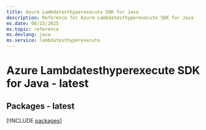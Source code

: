 ```yaml
---
title: Azure Lambdatesthyperexecute SDK for Java
description: Reference for Azure Lambdatesthyperexecute SDK for Java
ms.date: 08/15/2025
ms.topic: reference
ms.devlang: java
ms.service: lambdatesthyperexecute
---
```

# Azure Lambdatesthyperexecute SDK for Java - latest
## Packages - latest
[!INCLUDE [packages](lambdatesthyperexecute-index.md)]